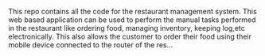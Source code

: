 This repo contains all the code for the restaurant management system. This web based application can be used to perform the manual tasks performed in the restaurant like ordering food, managing inventory, keeping log,etc electronically. This also allows the customer to order their food using their mobile device connected to the router of the res…
